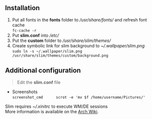## Installation
1. Put all fonts in the **fonts** folder to */usr/share/fonts/* and refresh font cache \
   `fc-cache -r`
2. Put **slim.conf** into */etc/*
3. Put the **custom** folder to */usr/share/slim/themes/*
4. Create symbolic link for slim background to *~/.wallpaper/slim.png* \
   `sudo ln -s ~/.wallpaper/slim.png /usr/share/slim/themes/custom/background.png`

## Additional configuration
> Edit the **slim.conf** file
- Screenshots \
  `screenshot_cmd      scrot -e 'mv $f /home/username/Pictures/'`
  
Slim requires *~/.xinitrc* to execute WM/DE sessions \
More information is available on the [Arch Wiki](https://wiki.archlinux.org/index.php/SLiM).
